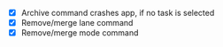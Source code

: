 - [x] Archive command crashes app, if no task is selected
- [x] Remove/merge lane command
- [x] Remove/merge mode command
